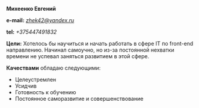 __Михеенко Евгений__

__e-mail:__ *zhek42@yandex.ru* 

__tel:__ *+375447491832*

__Цели:__ Хотелось бы научиться и начать работать в сфере IT по front-end направлению. Начинал самоучно, но из-за постоянной нехватки времени не успевал заняться развитием в этой сфере. 

__Качествами__ обладаю следующими: 
* Целеустремлен 
* Усидчив 
* Готовность к обучению 
* Постоянное саморазвитие и совершенствование
